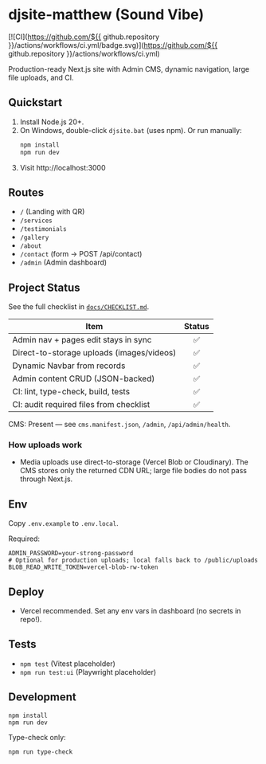 # djsite-matthew (Sound Vibe)
[![CI](https://github.com/${{ github.repository }}/actions/workflows/ci.yml/badge.svg)](https://github.com/${{ github.repository }}/actions/workflows/ci.yml)

Production-ready Next.js site with Admin CMS, dynamic navigation, large file uploads, and CI.

## Quickstart
1. Install Node.js 20+.
2. On Windows, double-click `djsite.bat` (uses npm). Or run manually:
   ```bash
   npm install
   npm run dev
   ```
3. Visit http://localhost:3000

## Routes
- `/` (Landing with QR)
- `/services`
- `/testimonials`
- `/gallery`
- `/about`
- `/contact` (form -> POST /api/contact)
- `/admin` (Admin dashboard)

## Project Status

See the full checklist in [`docs/CHECKLIST.md`](docs/CHECKLIST.md).

| Item | Status |
|------|:-----:|
| Admin nav + pages edit stays in sync | ✅ |
| Direct-to-storage uploads (images/videos) | ✅ |
| Dynamic Navbar from records | ✅ |
| Admin content CRUD (JSON-backed) | ✅ |
| CI: lint, type-check, build, tests | ✅ |
| CI: audit required files from checklist | ✅ |

CMS: Present — see `cms.manifest.json`, `/admin`, `/api/admin/health`.

### How uploads work
- Media uploads use direct-to-storage (Vercel Blob or Cloudinary). The CMS stores only the returned CDN URL; large file bodies do not pass through Next.js.

## Env
Copy `.env.example` to `.env.local`.

Required:

```
ADMIN_PASSWORD=your-strong-password
# Optional for production uploads; local falls back to /public/uploads
BLOB_READ_WRITE_TOKEN=vercel-blob-rw-token
```

## Deploy
- Vercel recommended. Set any env vars in dashboard (no secrets in repo!).

## Tests
- `npm test` (Vitest placeholder)
- `npm run test:ui` (Playwright placeholder)

## Development

```
npm install
npm run dev
```

Type-check only:

```
npm run type-check
```
